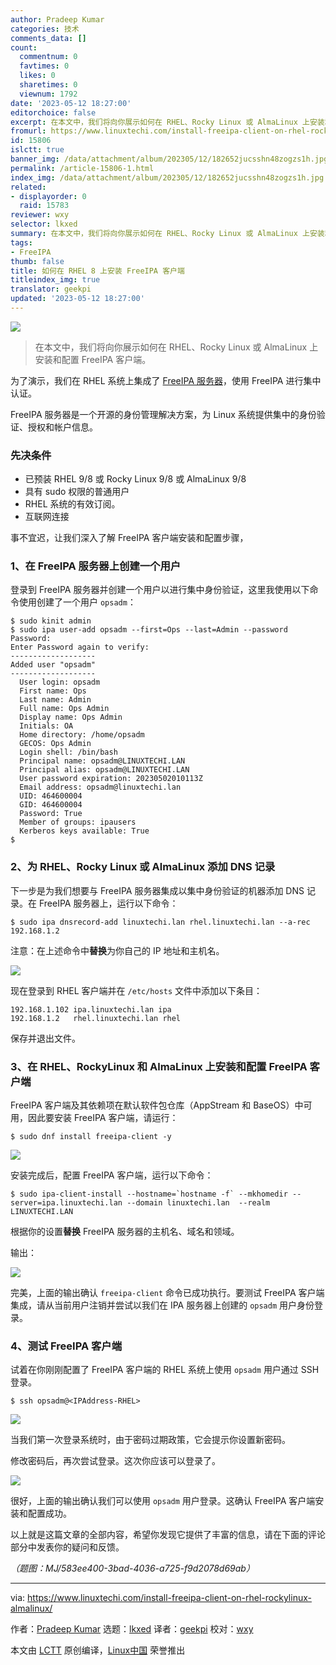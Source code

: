 ```yaml
---
author: Pradeep Kumar
categories: 技术
comments_data: []
count:
  commentnum: 0
  favtimes: 0
  likes: 0
  sharetimes: 0
  viewnum: 1792
date: '2023-05-12 18:27:00'
editorchoice: false
excerpt: 在本文中，我们将向你展示如何在 RHEL、Rocky Linux 或 AlmaLinux 上安装和配置 FreeIPA 客户端。
fromurl: https://www.linuxtechi.com/install-freeipa-client-on-rhel-rockylinux-almalinux/
id: 15806
islctt: true
banner_img: /data/attachment/album/202305/12/182652jucsshn48zogzs1h.jpg
permalink: /article-15806-1.html
index_img: /data/attachment/album/202305/12/182652jucsshn48zogzs1h.jpg.thumb.jpg
related:
- displayorder: 0
  raid: 15783
reviewer: wxy
selector: lkxed
summary: 在本文中，我们将向你展示如何在 RHEL、Rocky Linux 或 AlmaLinux 上安装和配置 FreeIPA 客户端。
tags:
- FreeIPA
thumb: false
title: 如何在 RHEL 8 上安装 FreeIPA 客户端
titleindex_img: true
translator: geekpi
updated: '2023-05-12 18:27:00'
---
```


![](/data/attachment/album/202305/12/182652jucsshn48zogzs1h.jpg)



> 
> 在本文中，我们将向你展示如何在 RHEL、Rocky Linux 或 AlmaLinux 上安装和配置 FreeIPA 客户端。
> 
> 
> 


为了演示，我们在 RHEL 系统上集成了 [FreeIPA 服务器](/article-15783-1.html)，使用 FreeIPA 进行集中认证。


FreeIPA 服务器是一个开源的身份管理解决方案，为 Linux 系统提供集中的身份验证、授权和帐户信息。


### 先决条件


* 已预装 RHEL 9/8 或 Rocky Linux 9/8 或 AlmaLinux 9/8
* 具有 sudo 权限的普通用户
* RHEL 系统的有效订阅。
* 互联网连接


事不宜迟，让我们深入了解 FreeIPA 客户端安装和配置步骤，


### 1、在 FreeIPA 服务器上创建一个用户


登录到 FreeIPA 服务器并创建一个用户以进行集中身份验证，这里我使用以下命令使用创建了一个用户 `opsadm`：



```
$ sudo kinit admin
$ sudo ipa user-add opsadm --first=Ops --last=Admin --password
Password:
Enter Password again to verify:
-------------------
Added user "opsadm"
-------------------
  User login: opsadm
  First name: Ops
  Last name: Admin
  Full name: Ops Admin
  Display name: Ops Admin
  Initials: OA
  Home directory: /home/opsadm
  GECOS: Ops Admin
  Login shell: /bin/bash
  Principal name: opsadm@LINUXTECHI.LAN
  Principal alias: opsadm@LINUXTECHI.LAN
  User password expiration: 20230502010113Z
  Email address: opsadm@linuxtechi.lan
  UID: 464600004
  GID: 464600004
  Password: True
  Member of groups: ipausers
  Kerberos keys available: True
$

```

### 2、为 RHEL、Rocky Linux 或 AlmaLinux 添加 DNS 记录


下一步是为我们想要与 FreeIPA 服务器集成以集中身份验证的机器添加 DNS 记录。在 FreeIPA 服务器上，运行以下命令：



```
$ sudo ipa dnsrecord-add linuxtechi.lan rhel.linuxtechi.lan --a-rec 192.168.1.2

```

注意：在上述命令中**替换**为你自己的 IP 地址和主机名。


![](/data/attachment/album/202305/12/182842ph19hn9rj719rtjr.jpg)


现在登录到 RHEL 客户端并在 `/etc/hosts` 文件中添加以下条目：



```
192.168.1.102 ipa.linuxtechi.lan ipa
192.168.1.2   rhel.linuxtechi.lan rhel

```

保存并退出文件。


### 3、在 RHEL、RockyLinux 和 AlmaLinux 上安装和配置 FreeIPA 客户端


FreeIPA 客户端及其依赖项在默认软件包仓库（AppStream 和 BaseOS）中可用，因此要安装 FreeIPA 客户端，请运行：



```
$ sudo dnf install freeipa-client -y

```

![](/data/attachment/album/202305/12/182851s224j502opco4zuo.jpg)


安装完成后，配置 FreeIPA 客户端，运行以下命令：



```
$ sudo ipa-client-install --hostname=`hostname -f` --mkhomedir --server=ipa.linuxtechi.lan --domain linuxtechi.lan  --realm LINUXTECHI.LAN

```

根据你的设置**替换** FreeIPA 服务器的主机名、域名和领域。


输出：


![](/data/attachment/album/202305/12/182900oh9co9oezvmvionz.jpg)


完美，上面的输出确认 `freeipa-client` 命令已成功执行。要测试 FreeIPA 客户端集成，请从当前用户注销并尝试以我们在 IPA 服务器上创建的 `opsadm` 用户身份登录。


### 4、测试 FreeIPA 客户端


试着在你刚刚配置了 FreeIPA 客户端的 RHEL 系统上使用 `opsadm` 用户通过 SSH 登录。



```
$ ssh opsadm@<IPAddress-RHEL>

```

![](/data/attachment/album/202305/12/182908t3777ej7om42400m.jpg)


当我们第一次登录系统时，由于密码过期政策，它会提示你设置新密码。


修改密码后，再次尝试登录。这次你应该可以登录了。


![](/data/attachment/album/202305/12/182917kggjggjk55g5gj75.jpg)


很好，上面的输出确认我们可以使用 `opsadm` 用户登录。这确认 FreeIPA 客户端安装和配置成功。


以上就是这篇文章的全部内容，希望你发现它提供了丰富的信息，请在下面的评论部分中发表你的疑问和反馈。


*（题图：MJ/583ee400-3bad-4036-a725-f9d2078d69ab）*




---


via: <https://www.linuxtechi.com/install-freeipa-client-on-rhel-rockylinux-almalinux/>


作者：[Pradeep Kumar](https://www.linuxtechi.com/author/pradeep/) 选题：[lkxed](https://github.com/lkxed/) 译者：[geekpi](https://github.com/geekpi) 校对：[wxy](https://github.com/wxy)


本文由 [LCTT](https://github.com/LCTT/TranslateProject) 原创编译，[Linux中国](https://linux.cn/) 荣誉推出
